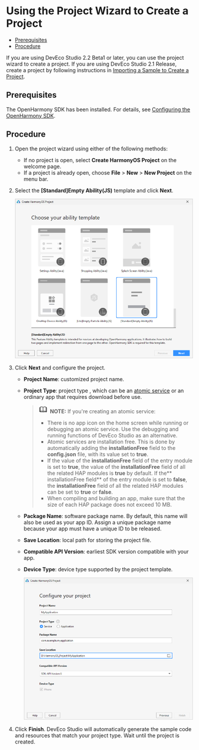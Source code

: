 # Using the Project Wizard to Create a Project<a name="EN-US_TOPIC_0000001176969367"></a>

-   [Prerequisites](#section13642104391619)
-   [Procedure](#section132671712101714)

If you are using DevEco Studio 2.2 Beta1 or later, you can use the project wizard to create a project. If you are using DevEco Studio 2.1 Release, create a project by following instructions in  [Importing a Sample to Create a Project](importing-a-sample-to-create-a-project.md).

## Prerequisites<a name="section13642104391619"></a>

The OpenHarmony SDK has been installed. For details, see  [Configuring the OpenHarmony SDK](configuring-the-openharmony-sdk.md).

## Procedure<a name="section132671712101714"></a>

1.  Open the project wizard using either of the following methods:
    -   If no project is open, select  **Create HarmonyOS Project**  on the welcome page.
    -   If a project is already open, choose  **File**  \>  **New**  \>  **New Project**  on the menu bar.

2.  Select the  **\[Standard\]Empty Ability\(JS\)**  template and click  **Next**.

    ![](figures/en-us_image_0000001177051523.png)

3.  Click  **Next**  and configure the project.
    -   **Project Name**: customized project name.
    -   **Project Type**: project type , which can be an  [atomic service](https://developer.harmonyos.com/en/docs/documentation/doc-guides/atomic-service-definition-0000001090840664)  or an ordinary app that requires download before use.

        >![](public_sys-resources/icon-note.gif) **NOTE:** 
        >If you're creating an atomic service:
        >-   There is no app icon on the home screen while running or debugging an atomic service. Use the debugging and running functions of DevEco Studio as an alternative.
        >-   Atomic services are installation free. This is done by automatically adding the  **installationFree**  field to the  **config.json**  file, with its value set to  **true**.
        >-   If the value of the  **installationFree**  field of the entry module is set to  **true**, the value of the  **installationFree**  field of all the related HAP modules is  **true**  by default. If the** installationFree field**  of the entry module is set to  **false**, the  **installationFree**  field of all the related HAP modules can be set to  **true**  or  **false**.
        >-   When compiling and building an app, make sure that the size of each HAP package does not exceed 10 MB.

    -   **Package Name**: software package name. By default, this name will also be used as your app ID. Assign a unique package name because your app must have a unique ID to be released.
    -   **Save Location**: local path for storing the project file.
    -   **Compatible API Version**: earliest SDK version compatible with your app.
    -   **Device Type**: device type supported by the project template.

        ![](figures/en-us_image_0000001130932554.png)

4.  Click  **Finish**. DevEco Studio will automatically generate the sample code and resources that match your project type. Wait until the project is created.

